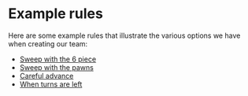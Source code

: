 # Example rules

Here are some example rules that illustrate the various options we have when creating our team:

  * [Sweep with the 6 piece](rule-sweepsix.html)
  * [Sweep with the pawns](rule-sweeppawn.html)
  * [Careful advance](rule-carefuladv.html)
  * [When turns are left](rule-whenturnsleft.html)
